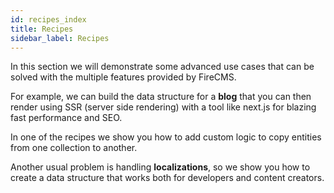 ```yaml
---
id: recipes_index
title: Recipes
sidebar_label: Recipes
---
```


In this section we will demonstrate some advanced use cases that can be solved
with the multiple features provided by FireCMS.

For example, we can build the data structure for a **blog** that you can
then render using SSR (server side rendering) with a tool like
next.js for blazing fast performance and SEO.

In one of the recipes we show you how to add custom logic to copy entities
from one collection to another.

Another usual problem is handling **localizations**, so we show you
how to create a data structure that works both for developers and content
creators.
